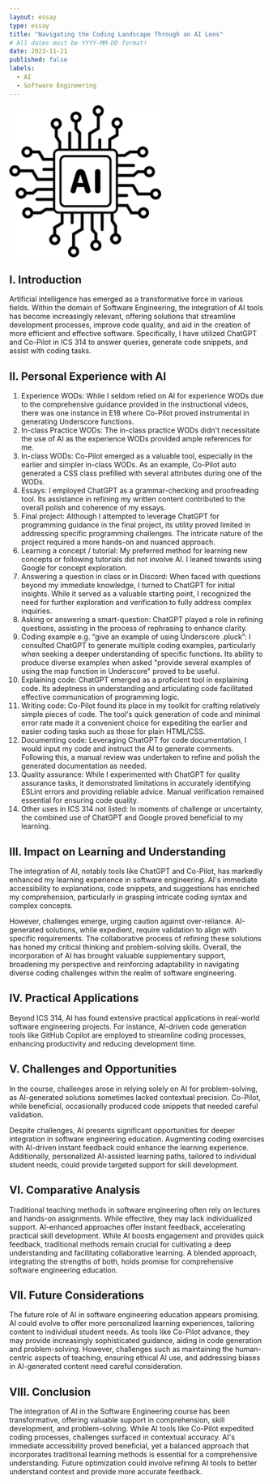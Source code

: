 ```yaml
---
layout: essay
type: essay
title: "Navigating the Coding Landscape Through an AI Lens"
# All dates must be YYYY-MM-DD format!
date: 2023-11-21
published: false
labels:
  - AI
  - Software Engineering
---
```


<img width="300px" class="rounded float-start pe-4" src="../img/ai.png">

## I. Introduction

Artificial intelligence has emerged as a transformative force in various fields. Within the domain of Software Engineering, the integration of AI tools has become increasingly relevant, offering solutions that streamline development processes, improve code quality, and aid in the creation of more efficient and effective software. Specifically, I have utilized ChatGPT and Co-Pilot in ICS 314 to answer queries, generate code snippets, and assist with coding tasks.

## II. Personal Experience with AI

1. Experience WODs: While I seldom relied on AI for experience WODs due to the comprehensive guidance provided in the instructional videos, there was one instance in E18 where Co-Pilot proved instrumental in generating Underscore functions.
2. In-class Practice WODs: The in-class practice WODs didn't necessitate the use of AI as the experience WODs provided ample references for me. 
3. In-class WODs: Co-Pilot emerged as a valuable tool, especially in the earlier and simpler in-class WODs. As an example, Co-Pilot auto generated a CSS class prefilled with several attributes during one of the WODs.
4. Essays: I employed ChatGPT as a grammar-checking and proofreading tool. Its assistance in refining my written content contributed to the overall polish and coherence of my essays.
5. Final project:  Although I attempted to leverage ChatGPT for programming guidance in the final project, its utility proved limited in addressing specific programming challenges. The intricate nature of the project required a more hands-on and nuanced approach.
6. Learning a concept / tutorial: My preferred method for learning new concepts or following tutorials did not involve AI. I leaned towards using Google for concept exploration.
7. Answering a question in class or in Discord: When faced with questions beyond my immediate knowledge, I turned to ChatGPT for initial insights. While it served as a valuable starting point, I recognized the need for further exploration and verification to fully address complex inquiries.
8. Asking or answering a smart-question: ChatGPT played a role in refining questions, assisting in the process of rephrasing to enhance clarity.
9. Coding example e.g. “give an example of using Underscore .pluck”: I consulted ChatGPT to generate multiple coding examples, particularly when seeking a deeper understanding of specific functions. Its ability to produce diverse examples when asked "provide several examples of using the map function in Underscore" proved to be useful.
10. Explaining code: ChatGPT emerged as a proficient tool in explaining code. Its adeptness in understanding and articulating code facilitated effective communication of programming logic.
11. Writing code: Co-Pilot found its place in my toolkit for crafting relatively simple pieces of code. The tool's quick generation of code and minimal error rate made it a convenient choice for expediting the earlier and easier coding tasks such as those for plain HTML/CSS.
12. Documenting code: Leveraging ChatGPT for code documentation, I would input my code and instruct the AI to generate comments. Following this, a manual review was undertaken to refine and polish the generated documentation as needed.
13. Quality assurance: While I experimented with ChatGPT for quality assurance tasks, it demonstrated limitations in accurately identifying ESLint errors and providing reliable advice. Manual verification remained essential for ensuring code quality.
14. Other uses in ICS 314 not listed: In moments of challenge or uncertainty, the combined use of ChatGPT and Google proved beneficial to my learning.

## III. Impact on Learning and Understanding
The integration of AI, notably tools like ChatGPT and Co-Pilot, has markedly enhanced my learning experience in software engineering. AI's immediate accessibility to explanations, code snippets, and suggestions has enriched my comprehension, particularly in grasping intricate coding syntax and complex concepts.

However, challenges emerge, urging caution against over-reliance. AI-generated solutions, while expedient, require validation to align with specific requirements. The collaborative process of refining these solutions has honed my critical thinking and problem-solving skills. Overall, the incorporation of AI has brought valuable supplementary support, broadening my perspective and reinforcing adaptability in navigating diverse coding challenges within the realm of software engineering.

## IV. Practical Applications
Beyond ICS 314, AI has found extensive practical applications in real-world software engineering projects. For instance, AI-driven code generation tools like GitHub Copilot are employed to streamline coding processes, enhancing productivity and reducing development time.

## V. Challenges and Opportunities
In the course, challenges arose in relying solely on AI for problem-solving, as AI-generated solutions sometimes lacked contextual precision. Co-Pilot, while beneficial, occasionally produced code snippets that needed careful validation.

Despite challenges, AI presents significant opportunities for deeper integration in software engineering education. Augmenting coding exercises with AI-driven instant feedback could enhance the learning experience. Additionally, personalized AI-assisted learning paths, tailored to individual student needs, could provide targeted support for skill development.

## VI. Comparative Analysis
Traditional teaching methods in software engineering often rely on lectures and hands-on assignments. While effective, they may lack individualized support. AI-enhanced approaches offer instant feedback, accelerating practical skill development. While AI boosts engagement and provides quick feedback, traditional methods remain crucial for cultivating a deep understanding and facilitating collaborative learning. A blended approach, integrating the strengths of both, holds promise for comprehensive software engineering education.

## VII. Future Considerations
The future role of AI in software engineering education appears promising. AI could evolve to offer more personalized learning experiences, tailoring content to individual student needs. As tools like Co-Pilot advance, they may provide increasingly sophisticated guidance, aiding in code generation and problem-solving. However, challenges such as maintaining the human-centric aspects of teaching, ensuring ethical AI use, and addressing biases in AI-generated content need careful consideration.

## VIII. Conclusion
The integration of AI in the Software Engineering course has been transformative, offering valuable support in comprehension, skill development, and problem-solving. While AI tools like Co-Pilot expedited coding processes, challenges surfaced in contextual accuracy. AI's immediate accessibility proved beneficial, yet a balanced approach that incorporates traditional learning methods is essential for a comprehensive understanding. Future optimization could involve refining AI tools to better understand context and provide more accurate feedback. 
